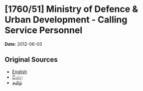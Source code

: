 # [1760/51] Ministry of Defence & Urban Development - Calling Service Personnel

**Date:** 2012-06-03

## Original Sources

- [English](https://documents.gov.lk/view/extra-gazettes/2012/6/1760-51_E.pdf)
- [සිංහල](https://documents.gov.lk/view/extra-gazettes/2012/6/1760-51_S.pdf)
- [தமிழ்](https://documents.gov.lk/view/extra-gazettes/2012/6/1760-51_T.pdf)
